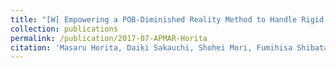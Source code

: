 ```yaml
---
title: "[W] Empowering a POB-Diminished Reality Method to Handle Rigid Moving Objects with Real-time Observation"
collection: publications
permalink: /publication/2017-07-APMAR-Horita
citation: 'Masaru Horita, Daiki Sakauchi, Shohei Mori, Fumihisa Shibata, Asako Kimura, and Hideyuki Tamura, &quot;Empowering a POB-Diminished Reality Method to Handle Rigid Moving Objects with Real-time Observation&quot; <i>USB Memory Proc. Asia Pacific Workshop on Mixed and Augmented Reality (APMAR)</i> (2017.7)'
---
```


<!--
externalurl: 'url'
paperurl: 'url'
youtubeurl: 'url'
presentationurl: 'url'
githuburl: 'url'
note: blah blah
-->